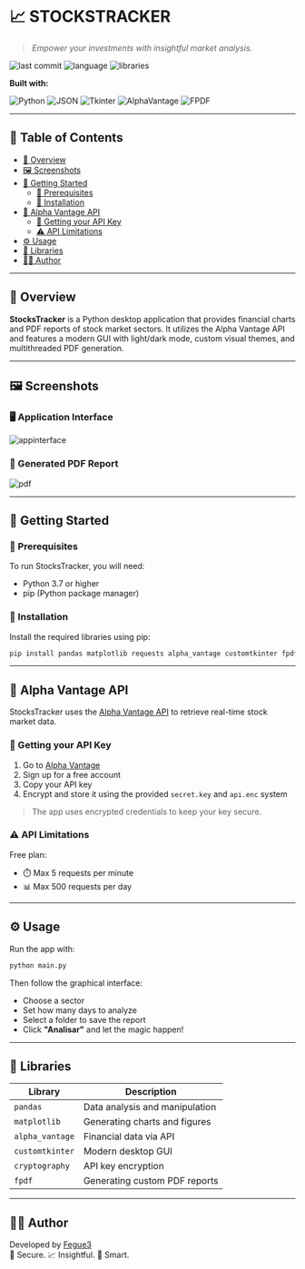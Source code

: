 # 📈 STOCKSTRACKER

> _Empower your investments with insightful market analysis._

![last commit](https://img.shields.io/badge/last%20commit-today-blue)
![language](https://img.shields.io/badge/python-100%25-blue)
![libraries](https://img.shields.io/badge/libraries-5-important)

**Built with:**

![Python](https://img.shields.io/badge/-Python-3776AB?logo=python&logoColor=white&style=flat-square)
![JSON](https://img.shields.io/badge/-JSON-black?logo=json&style=flat-square)
![Tkinter](https://img.shields.io/badge/-CustomTkinter-4B8BBE?style=flat-square)
![AlphaVantage](https://img.shields.io/badge/-Alpha%20Vantage-003366?style=flat-square)
![FPDF](https://img.shields.io/badge/-FPDF-green?style=flat-square)

---

## 📌 Table of Contents

- [📖 Overview](#-overview)
- [🖼️ Screenshots](#️-screenshots)
- [🚀 Getting Started](#-getting-started)
  - [🔧 Prerequisites](#prerequisites)
  - [💾 Installation](#installation)
- [🔑 Alpha Vantage API](#-alpha-vantage-api)
  - [📝 Getting your API Key](#getting-your-api-key)
  - [⚠️ API Limitations](#api-limitations)
- [⚙️ Usage](#️-usage)
- [💪 Libraries](#-libraries)
- [👨‍💼 Author](#-author)

---

## 📖 Overview

**StocksTracker** is a Python desktop application that provides financial charts and PDF reports of stock market sectors. It utilizes the Alpha Vantage API and features a modern GUI with light/dark mode, custom visual themes, and multithreaded PDF generation.

---

## 🖼️ Screenshots

### 🖥️ Application Interface
![appinterface](https://github.com/user-attachments/assets/b86b1d12-06ce-4f25-a54f-f9d7b490527a)


### 📄 Generated PDF Report
![pdf](https://github.com/user-attachments/assets/2e2671f4-d178-4d54-9cc6-aa90ea671932)


---

## 🚀 Getting Started

### 🔧 Prerequisites

To run StocksTracker, you will need:

- Python 3.7 or higher
- pip (Python package manager)

### 💾 Installation

Install the required libraries using pip:

```bash
pip install pandas matplotlib requests alpha_vantage customtkinter fpdf cryptography
```

---

## 🔑 Alpha Vantage API

StocksTracker uses the [Alpha Vantage API](https://www.alphavantage.co) to retrieve real-time stock market data.

### 📝 Getting your API Key

1. Go to [Alpha Vantage](https://www.alphavantage.co/support/#api-key)
2. Sign up for a free account
3. Copy your API key
4. Encrypt and store it using the provided `secret.key` and `api.enc` system

> The app uses encrypted credentials to keep your key secure.

### ⚠️ API Limitations

Free plan:
- ⏱️ Max 5 requests per minute  
- 📊 Max 500 requests per day

---

## ⚙️ Usage

Run the app with:

```bash
python main.py
```

Then follow the graphical interface:
- Choose a sector
- Set how many days to analyze
- Select a folder to save the report
- Click **"Analisar"** and let the magic happen!

---

## 💪 Libraries

| Library         | Description                             |
|-----------------|-----------------------------------------|
| `pandas`        | Data analysis and manipulation          |
| `matplotlib`    | Generating charts and figures           |
| `alpha_vantage` | Financial data via API                  |
| `customtkinter` | Modern desktop GUI                      |
| `cryptography`  | API key encryption                      |
| `fpdf`          | Generating custom PDF reports           |

---

## 👨‍💼 Author

Developed by [Fegue3](https://github.com/Fegue3)  
🔐 Secure. 📈 Insightful. 🧠 Smart.
